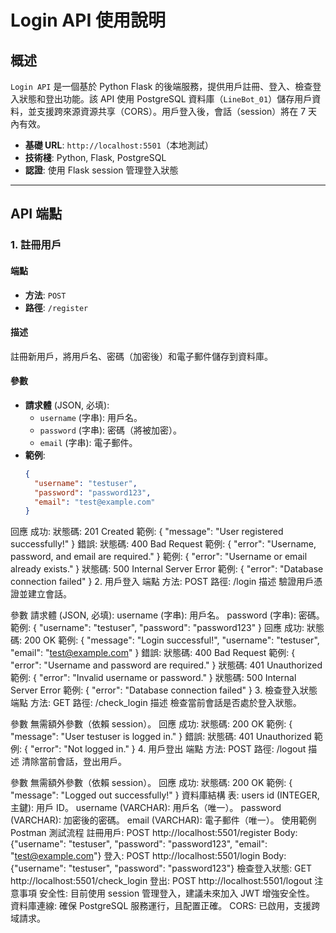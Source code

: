 # Login API 使用說明

## 概述
`Login API` 是一個基於 Python Flask 的後端服務，提供用戶註冊、登入、檢查登入狀態和登出功能。該 API 使用 PostgreSQL 資料庫（`LineBot_01`）儲存用戶資料，並支援跨來源資源共享（CORS）。用戶登入後，會話（session）將在 7 天內有效。

- **基礎 URL**: `http://localhost:5501`（本地測試）
- **技術棧**: Python, Flask, PostgreSQL
- **認證**: 使用 Flask session 管理登入狀態

---

## API 端點

### 1. 註冊用戶
#### 端點
- **方法**: `POST`
- **路徑**: `/register`

#### 描述
註冊新用戶，將用戶名、密碼（加密後）和電子郵件儲存到資料庫。

#### 參數
- **請求體** (JSON, 必填):
  - `username` (字串): 用戶名。
  - `password` (字串): 密碼（將被加密）。
  - `email` (字串): 電子郵件。
- **範例**:
  ```json
  {
    "username": "testuser",
    "password": "password123",
    "email": "test@example.com"
  }
回應
成功:
狀態碼: 201 Created
範例:
{
  "message": "User registered successfully!"
}
錯誤:
狀態碼: 400 Bad Request
範例: { "error": "Username, password, and email are required." }
範例: { "error": "Username or email already exists." }
狀態碼: 500 Internal Server Error
範例: { "error": "Database connection failed" }
2. 用戶登入
端點
方法: POST
路徑: /login
描述
驗證用戶憑證並建立會話。

參數
請求體 (JSON, 必填):
username (字串): 用戶名。
password (字串): 密碼。
範例:
{
  "username": "testuser",
  "password": "password123"
}
回應
成功:
狀態碼: 200 OK
範例:
{
  "message": "Login successful!",
  "username": "testuser",
  "email": "test@example.com"
}
錯誤:
狀態碼: 400 Bad Request
範例: { "error": "Username and password are required." }
狀態碼: 401 Unauthorized
範例: { "error": "Invalid username or password." }
狀態碼: 500 Internal Server Error
範例: { "error": "Database connection failed" }
3. 檢查登入狀態
端點
方法: GET
路徑: /check_login
描述
檢查當前會話是否處於登入狀態。

參數
無需額外參數（依賴 session）。
回應
成功:
狀態碼: 200 OK
範例:
{
  "message": "User testuser is logged in."
}
錯誤:
狀態碼: 401 Unauthorized
範例: { "error": "Not logged in." }
4. 用戶登出
端點
方法: POST
路徑: /logout
描述
清除當前會話，登出用戶。

參數
無需額外參數（依賴 session）。
回應
成功:
狀態碼: 200 OK
範例:
{
  "message": "Logged out successfully!"
}
資料庫結構
表: users
id (INTEGER, 主鍵): 用戶 ID。
username (VARCHAR): 用戶名（唯一）。
password (VARCHAR): 加密後的密碼。
email (VARCHAR): 電子郵件（唯一）。
使用範例
Postman 測試流程
註冊用戶:
POST http://localhost:5501/register
Body: {"username": "testuser", "password": "password123", "email": "test@example.com"}
登入:
POST http://localhost:5501/login
Body: {"username": "testuser", "password": "password123"}
檢查登入狀態:
GET http://localhost:5501/check_login
登出:
POST http://localhost:5501/logout
注意事項
安全性: 目前使用 session 管理登入，建議未來加入 JWT 增強安全性。
資料庫連線: 確保 PostgreSQL 服務運行，且配置正確。
CORS: 已啟用，支援跨域請求。